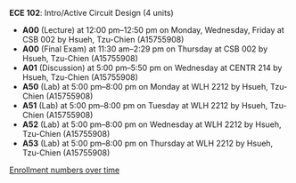 **ECE 102**: Intro/Active Circuit Design (4 units)

- **A00** (Lecture) at 12:00 pm–12:50 pm on Monday, Wednesday, Friday at CSB 002 by Hsueh, Tzu-Chien (A15755908)
- **A00** (Final Exam) at 11:30 am–2:29 pm on Thursday at CSB 002 by Hsueh, Tzu-Chien (A15755908)
- **A01** (Discussion) at 5:00 pm–5:50 pm on Wednesday at CENTR 214 by Hsueh, Tzu-Chien (A15755908)
- **A50** (Lab) at 5:00 pm–8:00 pm on Monday at WLH 2212 by Hsueh, Tzu-Chien (A15755908)
- **A51** (Lab) at 5:00 pm–8:00 pm on Tuesday at WLH 2212 by Hsueh, Tzu-Chien (A15755908)
- **A52** (Lab) at 5:00 pm–8:00 pm on Wednesday at WLH 2212 by Hsueh, Tzu-Chien (A15755908)
- **A53** (Lab) at 5:00 pm–8:00 pm on Thursday at WLH 2212 by Hsueh, Tzu-Chien (A15755908)

[Enrollment numbers over time](./ECE102.tsv)
